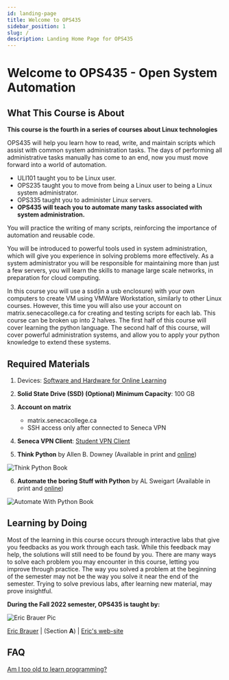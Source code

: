 ```yaml
---
id: landing-page
title: Welcome to OPS435
sidebar_position: 1
slug: /
description: Landing Home Page for OPS435
---
```


# Welcome to OPS435 - Open System Automation

## What This Course is About

**This course is the fourth in a series of courses about Linux technologies**

OPS435 will help you learn how to read, write, and maintain scripts which assist with common system administration tasks. The days of performing all administrative tasks manually has come to an end, now you must move forward into a world of automation.

- ULI101 taught you to be Linux user.
- OPS235 taught you to move from being a Linux user to being a Linux system administrator.
- OPS335 taught you to administer Linux servers.
- **OPS435 will teach you to automate many tasks associated with system administration.**

You will practice the writing of many scripts, reinforcing the importance of automation and reusable code. 

You will be introduced to powerful tools used in system administration, which will give you experience in solving problems more effectively. As a system administrator you will be responsible for maintaining more than just a few servers, you will learn the skills to manage large scale networks, in preparation for cloud computing.

In this course you will use a ssd(in a usb enclosure) with your own computers to create VM using VMWare Workstation, similarly to other Linux courses. However, this time you will also use your account on matrix.senecacollege.ca for creating and testing scripts for each lab. This course can be broken up into 2 halves. The first half of this course will cover learning the python language. The second half of this course, will cover powerful administration systems, and allow you to apply your python knowledge to extend these systems.

## Required Materials

1. Devices:	[Software and Hardware for Online Learning](https://www.senecacollege.ca/student-services-and-support/technical-requirements-for-online-learning.html)
2. **Solid State Drive (SSD) (Optional)	Minimum Capacity**: 100 GB
3. **Account on matrix**
    
      - matrix.senecacollege.ca
      - SSH access only after connected to Seneca VPN

4. **Seneca VPN Client**: [Student VPN Client](https://inside.senecacollege.ca/its/services/vpn/)
5. **Think Python** by Allen B. Downey (Available in print and [online](http://greenteapress.com/wp/think-python-2e/))

![Think Python Book](https://wiki.cdot.senecacollege.ca/w/imgs/Thinkpython.png "Image of Think Python Book cover")

6. **Automate the boring Stuff with Python** by AL Sweigart (Available in print and [online](https://automatetheboringstuff.com/))

![Automate With Python Book](https://wiki.cdot.senecacollege.ca/w/imgs/Automatewithpython.png "Image of Automate With Python Book cover")

## Learning by Doing

Most of the learning in this course occurs through interactive labs that give you feedbacks as you work through each task. While this feedback may help, the solutions will still need to be found by you. There are many ways to solve each problem you may encounter in this course, letting you improve through practice. The way you solved a problem at the beginning of the semester may not be the way you solve it near the end of the semester. Trying to solve previous labs, after learning new material, may prove insightful.

**During the Fall 2022 semester, OPS435 is taught by:**

![Eric Brauer Pic](https://wiki.cdot.senecacollege.ca/w/imgs/Eric_brauer.jpg)

[Eric Brauer](mailto:eric.brauer@senecacollege.ca) \| (Section **A**) \| [Eric's web-site](https://ericbrauer.github.io/)

## FAQ

[Am I too old to learn programming?](https://inventwithpython.com/blog/2012/09/27/am-i-too-old-to-learn-programming/)
